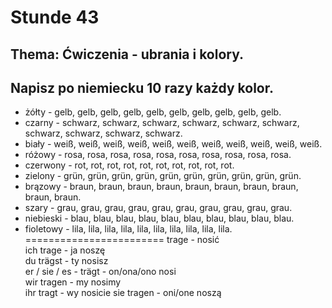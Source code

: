 # Stunde 43
## Thema: Ćwiczenia - ubrania i kolory.
## Napisz po niemiecku 10 razy każdy kolor.
- żółty - gelb, gelb, gelb, gelb, gelb, gelb, gelb, gelb, gelb, gelb.
- czarny - schwarz, schwarz, schwarz, schwarz, schwarz, schwarz, schwarz, schwarz, schwarz, schwarz.
- biały - weiß, weiß, weiß, weiß, weiß, weiß, weiß, weiß, weiß, weiß, weiß.
- różowy - rosa, rosa, rosa, rosa, rosa, rosa, rosa, rosa, rosa, rosa.
- czerwony - rot, rot, rot, rot, rot, rot, rot, rot, rot, rot.
- zielony - grün, grün, grün, grün, grün, grün, grün, grün, grün, grün.
- brązowy - braun, braun, braun, braun, braun, braun, braun, braun, braun, braun.
- szary - grau, grau, grau, grau, grau, grau, grau, grau, grau, grau.
- niebieski - blau, blau, blau, blau, blau, blau, blau, blau, blau, blau.
- fioletowy - lila, lila, lila, lila, lila, lila, lila, lila, lila, lila.
========================
trage - nosić  
ich trage - ja noszę  
du trägst - ty nosisz  
er / sie / es - trägt - on/ona/ono nosi  
wir tragen - my nosimy  
ihr tragt - wy nosicie
sie tragen - oni/one noszą
